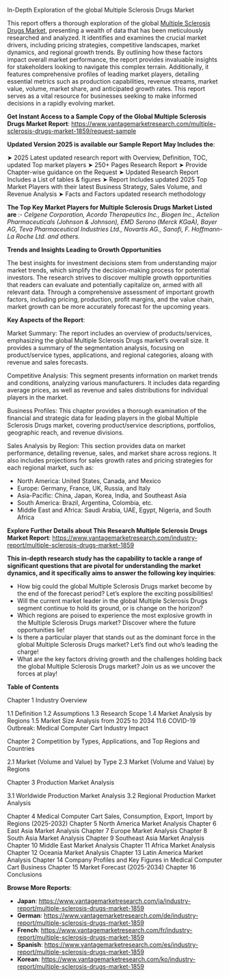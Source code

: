 In-Depth Exploration of the global Multiple Sclerosis Drugs Market

This report offers a thorough exploration of the global <a href="https://www.vantagemarketresearch.com/industry-report/multiple-sclerosis-drugs-market-1859">Multiple Sclerosis Drugs Market</a>, presenting a wealth of data that has been meticulously researched and analyzed. It identifies and examines the crucial market drivers, including pricing strategies, competitive landscapes, market dynamics, and regional growth trends. By outlining how these factors impact overall market performance, the report provides invaluable insights for stakeholders looking to navigate this complex terrain. Additionally, it features comprehensive profiles of leading market players, detailing essential metrics such as production capabilities, revenue streams, market value, volume, market share, and anticipated growth rates. This report serves as a vital resource for businesses seeking to make informed decisions in a rapidly evolving market.

<strong>Get Instant Access to a Sample Copy of the Global Multiple Sclerosis Drugs Market Report</strong>: <a href="https://www.vantagemarketresearch.com/multiple-sclerosis-drugs-market-1859/request-sample">https://www.vantagemarketresearch.com/multiple-sclerosis-drugs-market-1859/request-sample</a>

<strong>Updated Version 2025 is available our Sample Report May Includes the</strong>:

➤ 2025 Latest updated research report with Overview, Definition, TOC, updated Top market players
➤ 250+ Pages Research Report
➤ Provide Chapter-wise guidance on the Request
➤ Updated Research Report Includes a List of tables &amp; figures
➤ Report Includes updated 2025 Top Market Players with their latest Business Strategy, Sales Volume, and Revenue Analysis
➤ Facts and Factors updated research methodology

<strong>The Top Key Market Players for Multiple Sclerosis Drugs Market Listed are </strong>:- <em>Celgene Corporation, Acorda Therapeutics Inc., Biogen Inc., Actelion Pharmaceuticals (Johnson &amp; Johnson), EMD Serono (Merck KGaA), Bayer AG, Teva Pharmaceutical Industries Ltd., Novartis AG., Sanofi, F. Hoffmann-La Roche Ltd. and others.</em>

<strong>Trends and Insights Leading to Growth Opportunities</strong>

The best insights for investment decisions stem from understanding major market trends, which simplify the decision-making process for potential investors. The research strives to discover multiple growth opportunities that readers can evaluate and potentially capitalize on, armed with all relevant data. Through a comprehensive assessment of important growth factors, including pricing, production, profit margins, and the value chain, market growth can be more accurately forecast for the upcoming years.

<strong>Key Aspects of the Report</strong>:

Market Summary: The report includes an overview of products/services, emphasizing the global Multiple Sclerosis Drugs market’s overall size. It provides a summary of the segmentation analysis, focusing on product/service types, applications, and regional categories, aloang with revenue and sales forecasts.

Competitive Analysis: This segment presents information on market trends and conditions, analyzing various manufacturers. It includes data regarding average prices, as well as revenue and sales distributions for individual players in the market.

Business Profiles: This chapter provides a thorough examination of the financial and strategic data for leading players in the global Multiple Sclerosis Drugs market, covering product/service descriptions, portfolios, geographic reach, and revenue divisions.

Sales Analysis by Region: This section provides data on market performance, detailing revenue, sales, and market share across regions. It also includes projections for sales growth rates and pricing strategies for each regional market, such as:
<ul>
 	<li>North America: United States, Canada, and Mexico</li>
 	<li>Europe: Germany, France, UK, Russia, and Italy</li>
 	<li>Asia-Pacific: China, Japan, Korea, India, and Southeast Asia</li>
 	<li>South America: Brazil, Argentina, Colombia, etc.</li>
 	<li>Middle East and Africa: Saudi Arabia, UAE, Egypt, Nigeria, and South Africa</li>
</ul>
<strong>Explore Further Details about This Research Multiple Sclerosis Drugs Market Report</strong>: <a href="https://www.vantagemarketresearch.com/industry-report/multiple-sclerosis-drugs-market-1859">https://www.vantagemarketresearch.com/industry-report/multiple-sclerosis-drugs-market-1859</a>

<strong>This in-depth research study has the capability to tackle a range of significant questions that are pivotal for understanding the market dynamics, and it specifically aims to answer the following key inquiries</strong>:
<ul>
 	<li>How big could the global Multiple Sclerosis Drugs market become by the end of the forecast period? Let’s explore the exciting possibilities!</li>
 	<li>Will the current market leader in the global Multiple Sclerosis Drugs segment continue to hold its ground, or is change on the horizon?</li>
 	<li>Which regions are poised to experience the most explosive growth in the Multiple Sclerosis Drugs market? Discover where the future opportunities lie!</li>
 	<li>Is there a particular player that stands out as the dominant force in the global Multiple Sclerosis Drugs market? Let’s find out who’s leading the charge!</li>
 	<li>What are the key factors driving growth and the challenges holding back the global Multiple Sclerosis Drugs market? Join us as we uncover the forces at play!</li>
</ul>
<strong>Table of Contents</strong>

Chapter 1 Industry Overview

1.1 Definition
1.2 Assumptions
1.3 Research Scope
1.4 Market Analysis by Regions
1.5 Market Size Analysis from 2025 to 2034
11.6 COVID-19 Outbreak: Medical Computer Cart Industry Impact

Chapter 2 Competition by Types, Applications, and Top Regions and Countries

2.1 Market (Volume and Value) by Type
2.3 Market (Volume and Value) by Regions

Chapter 3 Production Market Analysis

3.1 Worldwide Production Market Analysis
3.2 Regional Production Market Analysis

Chapter 4 Medical Computer Cart Sales, Consumption, Export, Import by Regions (2025-2032)
Chapter 5 North America Market Analysis
Chapter 6 East Asia Market Analysis
Chapter 7 Europe Market Analysis
Chapter 8 South Asia Market Analysis
Chapter 9 Southeast Asia Market Analysis
Chapter 10 Middle East Market Analysis
Chapter 11 Africa Market Analysis
Chapter 12 Oceania Market Analysis
Chapter 13 Latin America Market Analysis
Chapter 14 Company Profiles and Key Figures in Medical Computer Cart Business
Chapter 15 Market Forecast (2025-2034)
Chapter 16 Conclusions

<strong>Browse More Reports</strong>:
<ul>
 	<li><strong>Japan</strong>: <a href="https://www.vantagemarketresearch.com/ja/industry-report/multiple-sclerosis-drugs-market-1859">https://www.vantagemarketresearch.com/ja/industry-report/multiple-sclerosis-drugs-market-1859</a></li>
 	<li><strong>German</strong>: <a href="https://www.vantagemarketresearch.com/de/industry-report/multiple-sclerosis-drugs-market-1859">https://www.vantagemarketresearch.com/de/industry-report/multiple-sclerosis-drugs-market-1859</a></li>
 	<li><strong>French</strong>: <a href="https://www.vantagemarketresearch.com/fr/industry-report/multiple-sclerosis-drugs-market-1859">https://www.vantagemarketresearch.com/fr/industry-report/multiple-sclerosis-drugs-market-1859</a></li>
 	<li><strong>Spanish</strong>: <a href="https://www.vantagemarketresearch.com/es/industry-report/multiple-sclerosis-drugs-market-1859">https://www.vantagemarketresearch.com/es/industry-report/multiple-sclerosis-drugs-market-1859</a></li>
 	<li><strong>Korean</strong>: <a href="https://www.vantagemarketresearch.com/ko/industry-report/multiple-sclerosis-drugs-market-1859">https://www.vantagemarketresearch.com/ko/industry-report/multiple-sclerosis-drugs-market-1859</a></li>
</ul>
